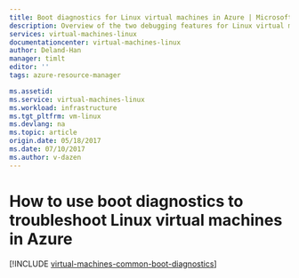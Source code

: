 ```yaml
---
title: Boot diagnostics for Linux virtual machines in Azure | Microsoft Doc
description: Overview of the two debugging features for Linux virtual machines in Azure
services: virtual-machines-linux
documentationcenter: virtual-machines-linux
author: Deland-Han
manager: timlt
editor: ''
tags: azure-resource-manager

ms.assetid:
ms.service: virtual-machines-linux
ms.workload: infrastructure
ms.tgt_pltfrm: vm-linux
ms.devlang: na
ms.topic: article
origin.date: 05/18/2017
ms.date: 07/10/2017
ms.author: v-dazen
---
```

# How to use boot diagnostics to troubleshoot Linux virtual machines in Azure

[!INCLUDE [virtual-machines-common-boot-diagnostics](../../../includes/virtual-machines-common-boot-diagnostics.md)]